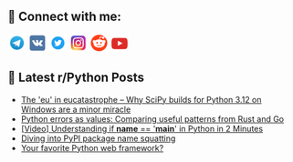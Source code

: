 ## 🔎 Connect with me:
[<img src="https://github.com/bullbesh/bullbesh/blob/main/images/Telegram.png" width="32" height="32" />](https://t.me/bullbesh)
[<img src="https://github.com/bullbesh/bullbesh/blob/main/images/VK.png" width="32" height="32" />](https://vk.com/bullbesh)
[<img src="https://github.com/bullbesh/bullbesh/blob/main/images/Twitter.png" width="32" height="32" />](https://twitter.com/bullbesh1)
[<img src="https://github.com/bullbesh/bullbesh/blob/main/images/Instagram.png" width="32" height="32" />](https://www.instagram.com/bullbesh)
[<img src="https://github.com/bullbesh/bullbesh/blob/main/images/Reddit.png" width="32" height="32" />](https://www.reddit.com/user/bullbesh)
[<img src="https://github.com/bullbesh/bullbesh/blob/main/images/YouTube.png" width="32" height="32" />](https://www.youtube.com/channel/UCtfjRs6uzgq5mfm8S06WTcg)

## 📕 Latest r/Python Posts
<!-- BLOG-POST-LIST:START -->
- [The &#39;eu&#39; in eucatastrophe – Why SciPy builds for Python 3.12 on Windows are a minor miracle](https://www.reddit.com/r/Python/comments/17rfyg8/the_eu_in_eucatastrophe_why_scipy_builds_for/)
- [Python errors as values: Comparing useful patterns from Rust and Go](https://www.reddit.com/r/Python/comments/17rfxdz/python_errors_as_values_comparing_useful_patterns/)
- [[Video] Understanding if __name__ == &#39;__main__&#39; in Python in 2 Minutes](https://www.reddit.com/r/Python/comments/17rflks/video_understanding_if_name_main_in_python_in_2/)
- [Diving into PyPI package name squatting](https://www.reddit.com/r/Python/comments/17rbseg/diving_into_pypi_package_name_squatting/)
- [Your favorite Python web framework?](https://www.reddit.com/r/Python/comments/17rayul/your_favorite_python_web_framework/)
<!-- BLOG-POST-LIST:END -->
